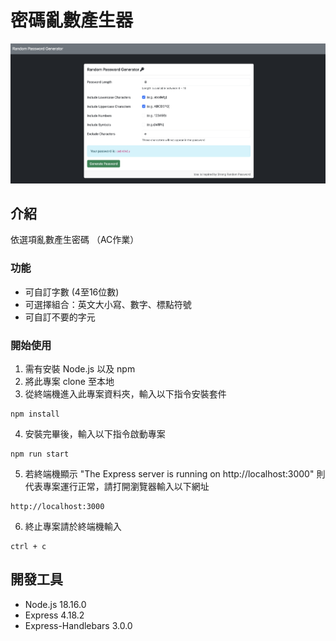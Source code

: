 # 密碼亂數產生器
![Image](./Image/image.png)

## 介紹
依選項亂數產生密碼 （AC作業）

### 功能
- 可自訂字數 (4至16位數)
- 可選擇組合：英文大小寫、數字、標點符號
- 可自訂不要的字元

### 開始使用
1. 需有安裝 Node.js 以及 npm
2. 將此專案 clone 至本地
3. 從終端機進入此專案資料夾，輸入以下指令安裝套件
```
npm install
```
4. 安裝完畢後，輸入以下指令啟動專案
```
npm run start
```
5. 若終端機顯示 "The Express server is running on http://localhost:3000" 則代表專案運行正常，請打開瀏覽器輸入以下網址
```
http://localhost:3000
```
6. 終止專案請於終端機輸入
```
ctrl + c
```

## 開發工具
- Node.js 18.16.0
- Express 4.18.2
- Express-Handlebars 3.0.0